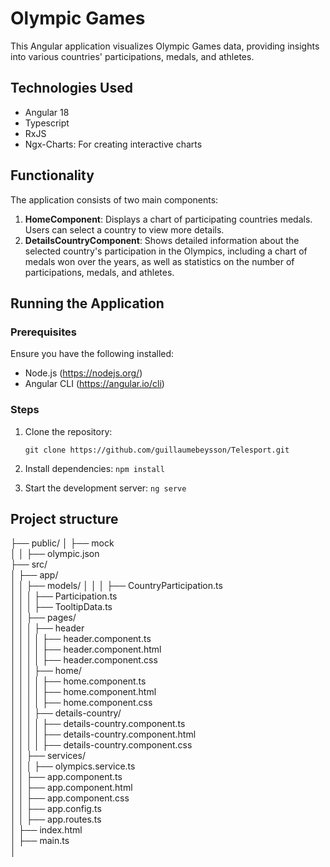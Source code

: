 # Olympic Games

This Angular application visualizes Olympic Games data, providing insights into various countries' participations, medals, and athletes.

## Technologies Used

- Angular 18
- Typescript
- RxJS
- Ngx-Charts: For creating interactive charts

## Functionality

The application consists of two main components:

1. **HomeComponent**: Displays a chart of participating countries medals. Users can select a country to view more details.
2. **DetailsCountryComponent**: Shows detailed information about the selected country's participation in the Olympics, including a chart of medals won over the years, as well as statistics on the number of participations, medals, and athletes.

## Running the Application

### Prerequisites

Ensure you have the following installed:

- Node.js (https://nodejs.org/)
- Angular CLI (https://angular.io/cli)

### Steps

1. Clone the repository:
   
   `git clone https://github.com/guillaumebeysson/Telesport.git`

2. Install dependencies:
    `npm install`

3. Start the development server:
    `ng serve`

## Project structure

├── public/ 
│   ├── mock    
│   │   ├── olympic.json    
├── src/    
│   ├── app/    
│   │   ├── models/ 
│   │   │   ├── CountryParticipation.ts     
│   │   │   ├── Participation.ts    
│   │   │   ├── TooltipData.ts  
│   │   ├── pages/  
│   │   │   ├── header  
│   │   │   │   ├── header.component.ts     
│   │   │   │   ├── header.component.html   
│   │   │   │   ├── header.component.css    
│   │   │   ├── home/   
│   │   │   │   ├── home.component.ts   
│   │   │   │   ├── home.component.html     
│   │   │   │   ├── home.component.css  
│   │   │   ├── details-country/    
│   │   │   │   ├── details-country.component.ts    
│   │   │   │   ├── details-country.component.html  
│   │   │   │   ├── details-country.component.css   
│   │   ├── services/   
│   │   │   ├── olympics.service.ts     
│   │   ├── app.component.ts    
│   │   ├── app.component.html  
│   │   ├── app.component.css   
│   │   ├── app.config.ts   
│   │   ├── app.routes.ts   
│   ├── index.html  
│   ├── main.ts     
│ 